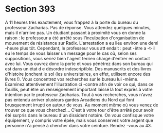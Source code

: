 # Section 393

A 11 heures très exactement, vous frappez à la porte du bureau
du professeur Zacharias. Pas de réponse. Vous attendez quelques
minutes, mais il n'arr ive pas. Un étudiant passant à proximité
vous en donne la raison : le professeur a été arrêté sous
l'inculpation d'organisation de mouvement de résistance sur
Radix. L'arrestation a eu lieu environ une demi -heure plus tôt.
Cependant, le professeur vous att endait : peut -être a -t-il eu le
temps de vous laisser un message pour le cas où, selon ses
suppositions, vous seriez bien l'agent terrien chargé d'entrer en
contact avec lui. Vous ouvrez donc la porte et vous pénétrez dans
son bureau qui est dans un état d e désordre indescriptible. Des
manuscrits et des livres d'histoire jonchent le sol (les
universitaires, en effet, utilisent encore des livres !). Vous
concentrez vos recherches  sur le bureau lui -même. Examinez
attentivement l'illustration ci -contre afin de  voir ce qui, dans ce
fouillis, peut être un renseignement important laissé là tout
exprès à votre intention par le professeur Zacharias. Tout à vos
recherches, vous n'avez pas entendu arriver plusieurs gardes
Arcadiens du Nord qui font brusquement irrupti on autour de
vous. Au moment même où vous venez de trouver ce que vous
cherchez!... C'est à votre tour d'être arrêté pour avoir été surpris
dans le bureau d'un dissident notoire. On vous confisque votre
équipement, y compris votre épée, mais vous conservez  votre
argent que personne n'a pensé à chercher dans votre ceinture.
Rendez -vous au 43.